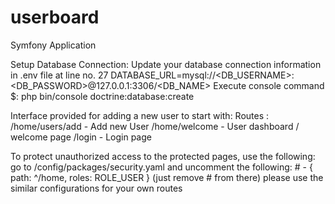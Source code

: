# userboard
Symfony Application

Setup Database Connection:
Update your database connection information in .env file 
at line no. 27
DATABASE_URL=mysql://<DB_USERNAME>:<DB_PASSWORD>@127.0.0.1:3306/<DB_NAME>
Execute console command 
$: php bin/console doctrine:database:create

Interface provided for adding a new user to start with:
Routes : 
/home/users/add - Add new User
/home/welcome - User dashboard / welcome page
/login - Login page

To protect unauthorized access to the protected pages, use the following:
go to /config/packages/security.yaml and uncomment the following:
    # - { path: ^/home, roles: ROLE_USER } (just remove # from there)
    please use the similar configurations for your own routes


